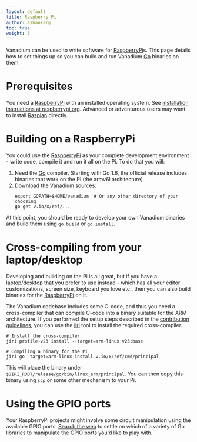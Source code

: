 ```yaml
---
layout: default
title: Raspberry Pi
author: ashankar@
toc: true
weight: 3
---
```


Vanadium can be used to write software for [RaspberryPi]s. This page details
how to set things up so you can build and run Vanadium [Go] binaries on them.

# Prerequisites

You need a [RaspberryPi] with an installed operating system. See [installation
instructions at raspberrypi.org][rpi-documentation].
Advanced or adventurous users may want to install [Raspian] directly.

# Building on a RaspberryPi

You could use the [RaspberryPi] as your complete development environment -
write code, compile it and run it all on the Pi. To do that you will:

1. Need the [Go] compiler. Starting with Go 1.6, the official release includes
   binaries that work on the Pi (the armv6l architecture).
2. Download the Vanadium sources:
   ```
   export GOPATH=$HOME/vanadium  # Or any other directory of your choosing
   go get v.io/x/ref/...
   ```

At this point, you should be ready to develop your own Vanadium binaries and
build them using `go build` or `go install`.

# Cross-compiling from your laptop/desktop

Developing and building on the Pi is all great, but if you have a
laptop/desktop that you prefer to use instead - which has all your editor
customizations, screen size, keyboard you love etc., then you can also build
binaries for the [RaspberryPi] on it.

The Vanadium codebase includes some C-code, and thus you need a cross-compiler
that can compile C-code into a binary suitable for the ARM architecture. If you
performed the setup steps described in the [contribution guidelines], you can
use the [jiri] tool to install the required cross-compiler.

```
# Install the cross-compiler
jiri profile-v23 install --target=arm-linux v23:base

# Compiling a binary for the Pi
jiri go -target=arm-linux install v.io/x/ref/cmd/principal
```

This will place the binary under
`$JIRI_ROOT/release/go/bin/linux_arm/principal`.  You can then copy this binary
using `scp` or some other mechanism to your Pi.

# Using the GPIO ports

Your RaspberryPi projects might involve some circuit manipulation using the
available GPIO ports. [Search the web][gpio-libs] to settle on
which of a variety of Go libraries to manipulate the GPIO ports you'd like to
play with.

[RaspberryPi]: https://www.raspberrypi.org/
[Raspian]: https://www.raspberrypi.org/documentation/installation/installing-images/README.md
[Go]: https://golang.org
[jiri]: /2016/tools/jiri.html
[contribution guidelines]: /2016/community/contributing.html
[rpi-documentation]: https://www.raspberrypi.org/documentation/
[gpio-libs]: https://www.google.com/search?q=golang+gpio+raspberry+pi
